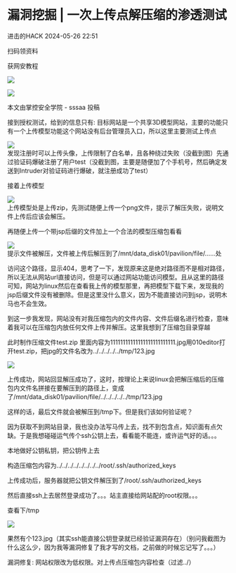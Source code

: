 #  漏洞挖掘 | 一次上传点解压缩的渗透测试   
 进击的HACK   2024-05-26 22:51  
  
扫码领资料  
  
获网安教程  
  
![](https://mmbiz.qpic.cn/sz_mmbiz_png/BwqHlJ29vcrpvQG1VKMy1AQ1oVvUSeZYhLRYCeiaa3KSFkibg5xRjLlkwfIe7loMVfGuINInDQTVa4BibicW0iaTsKw/640?wx_fmt=other&from=appmsg&wxfrom=5&wx_lazy=1&wx_co=1&tp=webp "")  
  
  
![](https://mmbiz.qpic.cn/mmbiz_png/b96CibCt70iaaJcib7FH02wTKvoHALAMw4fchVnBLMw4kTQ7B9oUy0RGfiacu34QEZgDpfia0sVmWrHcDZCV1Na5wDQ/640?wx_fmt=other&wxfrom=5&wx_lazy=1&wx_co=1&tp=webp "")  
  
  
  
本文由掌控安全学院 - sssaa 投稿  
  
接到授权测试，给到的信息只有: 目标网站是一个共享3D模型网站，主要的功能只有一个上传模型功能这个网站没有后台管理员入口，所以这里主要测试上传点  
  
![](https://mmbiz.qpic.cn/sz_mmbiz_png/BwqHlJ29vcr0GFdBXCW9BZUskOcZLW98V3HbG5cdhVibrC6FlbV2IpUIIyutZRU4zcI5PGibXdlmrBAH1uictqQ9g/640?wx_fmt=png&from=appmsg "")  
发现注册时可以上传头像，上传限制了白名单，且各种绕过失败（没截到图）先通过验证码爆破注册了用户test（没截到图，主要是随便加了个手机号，然后确定发送到Intruder对验证码进行爆破，就注册成功了test）  
  
接着上传模型  
  
![](https://mmbiz.qpic.cn/sz_mmbiz_png/BwqHlJ29vcr0GFdBXCW9BZUskOcZLW98uVCtdo2EKqJoFDNpfG5hfgMicH5D4tw0p65skTGYX31nYmVVAwVmtwQ/640?wx_fmt=png&from=appmsg "")  
上传模型处是上传zip，先测试随便上传一个png文件，提示了解压失败，说明文件上传后应该会解压。  
  
再随便上传一个带jsp后缀的文件加上一个合法的模型压缩包看看  
  
![](https://mmbiz.qpic.cn/sz_mmbiz_png/BwqHlJ29vcr0GFdBXCW9BZUskOcZLW98odnZDDWz2hzfHnqnq0qdSmeP6EoHhrVnop53sZG5zPoU7Z1ffWSz5Q/640?wx_fmt=png&from=appmsg "")  
提示文件被解压，文件被上传后解压到了/mnt/data_disk01/pavilion/file/……处  
  
访问这个路径，显示404，思考了一下，发现原来这是绝对路径而不是相对路径，所以无法从网站url直接访问，但是可以通过网站功能访问模型。且从这里的路径可知，网站为linux然后在查看我上传的模型那里，再把模型下载下来，发现我的jsp后缀文件没有被删除。但是这里没什么意义，因为不能直接访问到jsp，说明木马也不会生效。  
  
到这一步我发现，网站没有对我压缩包内的文件内容、文件后缀名进行检查，意味着我可以在压缩包内放任何文件上传并解压。这里我想到了压缩包目录穿越  
  
此时制作压缩文件test.zip 里面内容为11111111111111111111111111.jpg用010editor打开test.zip，把jpg的文件名改为../../../../../tmp/123.jpg  
  
![](https://mmbiz.qpic.cn/sz_mmbiz_png/BwqHlJ29vcr0GFdBXCW9BZUskOcZLW98KnyZk0qIGwLaxE72jEw8BsrTRvQ34mv5e8drnlo9PeJbjf1M9bdpKQ/640?wx_fmt=png&from=appmsg "")  
  
上传成功，网站回显解压成功了，这时，按理论上来说linux会把解压缩后的压缩包内文件名拼接在要解压到的路径上，变成了/mnt/data_disk01/pavilion/file/../../../../../tmp/123.jpg  
  
这样的话，最后文件就会被解压到/tmp下。但是我们该如何验证呢？  
  
因为获取不到网站目录，我也没办法写马传上去，找不到包含点，知识面有点欠缺。于是我想碰碰运气传个ssh公钥上去，看看能不能连，或许运气好的话。。。  
  
本地做好公钥私钥，把公钥传上去  
  
构造压缩包内容为../../../../../../../../root/.ssh/authorized_keys  
  
上传成功后，服务器就把公钥文件解压到了/root/.ssh/authorized_keys  
  
然后直接ssh上去居然登录成功了。。。站主直接给网站配的root权限。。。  
  
查看下/tmp  
  
![](https://mmbiz.qpic.cn/sz_mmbiz_png/BwqHlJ29vcr0GFdBXCW9BZUskOcZLW98Pz2kKkZ4UCAdHLmXzkJMqk6BRvwMTxib2ia1YAQRibicHXkZRUUzOfPEdQ/640?wx_fmt=png&from=appmsg "")  
  
果然有个123.jpg（其实ssh能直接公钥登录就已经验证漏洞存在）（别问我截图为什么这么少，因为我等漏洞修复了我才写的文档，之前做的时候忘记写了。。。）  
  
漏洞修复: 网站权限改为低权限。对上传点压缩包内容检查（过滤../）  
```
```  
  

